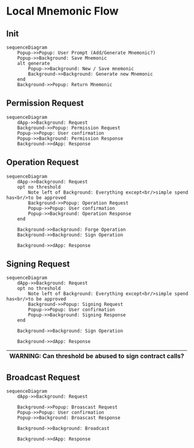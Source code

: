 # Local Mnemonic Flow

## Init

```mermaid
sequenceDiagram
    Popup->>Popup: User Prompt (Add/Generate Mnemonic?)
    Popup->>Background: Save Mnemonic
    alt generate
        Popup->>Background: New / Save mnemonic
        Background->>Background: Generate new Mnemonic
    end
    Background->>Popup: Return Mnemonic
```

## Permission Request

```mermaid
sequenceDiagram
    dApp->>Background: Request
    Background->>Popup: Permission Request
    Popup->>Popup: User confirmation
    Popup->>Background: Permission Response
    Background->>dApp: Response
```

## Operation Request

```mermaid
sequenceDiagram
    dApp->>Background: Request
    opt no threshold
        Note left of Background: Everything except<br/>simple spend has<br/>to be approved
        Background->>Popup: Operation Request
        Popup->>Popup: User confirmation
        Popup->>Background: Operation Response
    end

    Background->>Background: Forge Operation
    Background->>Background: Sign Operation

    Background->>dApp: Response
```

## Signing Request

```mermaid
sequenceDiagram
    dApp->>Background: Request
    opt no threshold
        Note left of Background: Everything except<br/>simple spend has<br/>to be approved
        Background->>Popup: Signing Request
        Popup->>Popup: User confirmation
        Popup->>Background: Signing Response
    end

    Background->>Background: Sign Operation

    Background->>dApp: Response
```

| WARNING: Can threshold be abused to sign contract calls? |
| -------------------------------------------------------- |


## Broadcast Request

```mermaid
sequenceDiagram
    dApp->>Background: Request

    Background->>Popup: Broascast Request
    Popup->>Popup: User confirmation
    Popup->>Background: Broascast Response

    Background->>Background: Broadcast

    Background->>dApp: Response
```
